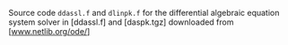 Source code `ddassl.f` and `dlinpk.f` for the differential algebraic equation system solver
in [ddassl.f] and [daspk.tgz] downloaded from [www.netlib.org/ode/]
